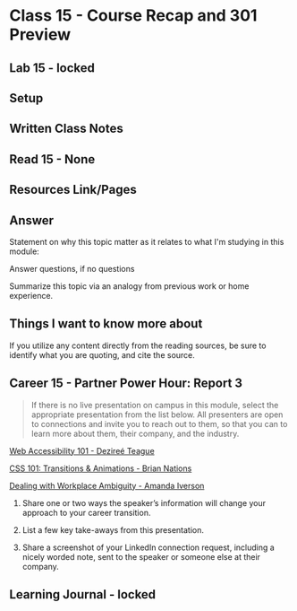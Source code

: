 # Class 15 - Course Recap and 301 Preview

## Lab 15 - locked

## Setup





## Written Class Notes

## Read 15 - None

## Resources Link/Pages





## Answer

Statement on why this topic matter as it relates to what I'm studying in this module:

Answer questions, if no questions

Summarize this topic via an analogy from previous work or home experience.

## Things I want to know more about

If you utilize any content directly from the reading sources, be sure to identify what you are quoting, and cite the source.

## Career 15 - Partner Power Hour: Report 3

> If there is no live presentation on campus in this module, select the appropriate presentation from the list below. All presenters are open to connections and invite you to reach out to them, so that you can to learn more about them, their company, and the industry.

[Web Accessibility 101 - Dezireé Teague](https://www.youtube.com/watch?v=JW0K87kaDng)

[CSS 101: Transitions & Animations - Brian Nations](https://www.youtube.com/watch?v=sqc-5AFKwxM)

[Dealing with Workplace Ambiguity - Amanda Iverson](https://www.youtube.com/watch?v=mndjhcnChGI)

1. Share one or two ways the speaker’s information will change your approach to your career transition.

2. List a few key take-aways from this presentation.

3. Share a screenshot of your LinkedIn connection request, including a nicely worded note, sent to the speaker or someone else at their company.

## Learning Journal - locked